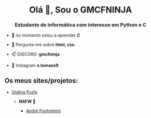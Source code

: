 <h1 align="center">Olá 👋, Sou o GMCFNINJA</h1>
<h3 align="center">Estudante de informática com interesse em Python e C</h3>

- 🌱 no momento estou a aprender **C**

- 💬 Pergunta-me sobre **html, css.**

- 📫 DISCORD: **gmcfninja**

- 📸 Instagram **s.tomass9**



## Os meus sites/projetos:

- [Sliding Puzle](https://gmcfninja.github.io/slide-puzle/)

  
  - **NSFW 🔞**

    - [André Punheteiro](https://gmcfninja.github.io/andre/)



